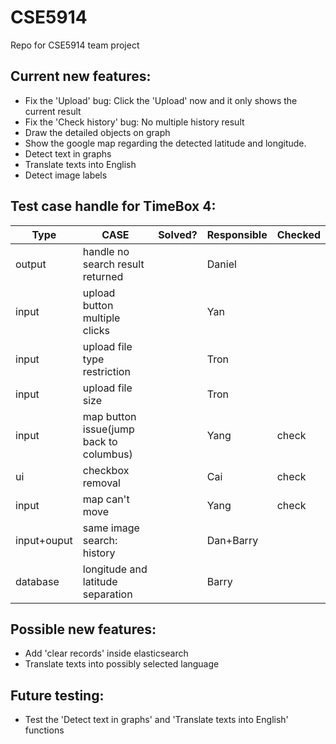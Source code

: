 # CSE5914
Repo for CSE5914 team project

## Current new features:
- Fix the 'Upload' bug: Click the 'Upload' now and it only shows the current result
- Fix the 'Check history' bug: No multiple history result
- Draw the detailed objects on graph
- Show the google map regarding the detected latitude and longitude.
- Detect text in graphs
- Translate texts into English
- Detect image labels

## Test case handle for TimeBox 4:

|Type | CASE        | Solved? | Responsible | Checked |
|------|-----------|--------|---------------|--------|
| output | handle no search result returned | | Daniel| |
| input | upload button multiple clicks | | Yan | |
| input | upload file type restriction | | Tron | |
| input | upload file size | | Tron | |
| input | map button issue(jump back to columbus) | | Yang | check |
| ui | checkbox removal | | Cai | check |
| input | map can't move | | Yang | check |
| input+ouput| same image search: history| | Dan+Barry| |
| database | longitude and latitude separation | | Barry | |


## Possible new features:
- Add 'clear records' inside elasticsearch
- Translate texts into possibly selected language

## Future testing:
- Test the 'Detect text in graphs' and 'Translate texts into English' functions
